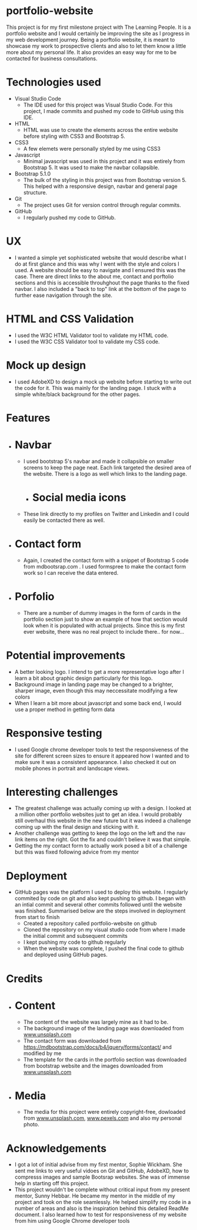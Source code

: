 # portfolio-website

This project is for my first milestone project with The Learning People. It is a portfolio website and I would certainly be improving the site as I progress in my web development journey. Being a porftolio website, it is meant to showcase my work to prospective clients and also to let them know a little more about my personal life. It also provides an easy way for me to be contacted for business consultations.

# Technologies used

- Visual Studio Code
  - The IDE used for this project was Visual Studio Code. For this project, I made commits and pushed my code to GitHub using this IDE.
- HTML
  - HTML was use to create the elements across the entire website before styling with CSS3 and Bootstrap 5.
- CSS3
  - A few elemets were personally styled by me using CSS3
- Javascript
  - Minimal javascript was used in this project and it was entirely from Bootstrap 5. It was used to make the navbar collapsible.
- Bootstrap 5.1.0
  - The bulk of the styling in this project was from Bootstrap version 5. This helped with a responsive design, navbar and general page structure.
- Git
  - The project uses Git for version control through regular commits.
- GitHub
  - I regularly pushed my code to GitHub.

# UX

- I wanted a simple yet sophisticated website that would describe what I do at first glance and this was why I went with the style and colors I used. A website should be easy to navigate and I ensured this was the case. There are direct links to the about me, contact and porftolio sections and this is accessible throuhghout the page thanks to the fixed navbar. I also included a "back to top" link at the bottom of the page to further ease navigation through the site.

# HTML and CSS Validation

- I used the W3C HTML Validator tool to validate my HTML code.
- I used the W3C CSS Validator tool to validate my CSS code.

# Mock up design

- I used AdobeXD to design a mock up website before starting to write out the code for it. This was mainly for the landing page. I stuck with a simple white/black background for the other pages.

# Features

- # Navbar

  - I used bootstrap 5's navbar and made it collapsible on smaller screens to keep the page neat. Each link targeted the desired area of the website. There is a logo as well which links to the landing page.

    - # Social media icons

  - These link directly to my profiles on Twitter and Linkedin and I could easily be contacted there as well.

- # Contact form

  - Again, I created the contact form with a snippet of Bootstrap 5 code from mdbootsrap.com . I used formspree to make the contact form work so I can receive the data entered.

- # Porfolio

  - There are a number of dummy images in the form of cards in the portfolio section just to show an example of how that section would look when it is populated with actual projects. Since this is my first ever website, there was no real project to include there.. for now...

# Potential improvements

- A better looking logo. I intend to get a more representative logo after I learn a bit about graphic design particularly for this logo.
- Background image in landing page may be changed to a brighter, sharper image, even though this may neccessitate modifying a few colors
- When I learn a bit more about javascript and some back end, I would use a proper method in getting form data

# Responsive testing

- I used Google chrome developer tools to test the responsiveness of the site for different screen sizes to ensure it appeared how I wanted and to make sure it was a consistent appearance. I also checked it out on mobile phones in portrait and landscape views.

# Interesting challenges

- The greatest challenge was actually coming up with a design. I looked at a million other portfolio websites just to get an idea. I would probably still overhaul this website in the new future but it was indeed a challenge coming up with the final design and sticking with it.
- Another challenge was getting to keep the logo on the left and the nav link items on the right. Got the fix and couldn't believe it was that simple.
- Getting the my contact form to actually work posed a bit of a challenge but this was fixed following advice from my mentor

# Deployment

- GitHub pages was the platform I used to deploy this website. I regularly commited by code on git and also kept pushing to github. I began with an intial commit and several other commits followed until the website was finished. Summarised below are the steps involved in deployment from start to finish
  - Created a repository called portfolio-website on github
  - Cloned the repository on my visual studio code from where I made the initial commit and subsequent commits
  - I kept pushing my code to github regularly
  - When the website was complete, I pushed the final code to github and deployed using GitHub pages.

# Credits

- # Content

  - The content of the website was largely mine as it had to be.
  - The background image of the landing page was downloaded from www.unsplash.com
  - The contact form was downloaded from https://mdbootstrap.com/docs/b4/jquery/forms/contact/ and modified by me
  - The template for the cards in the portfolio section was downloaded from bootstrap website and the images downloaded from www.unsplash.com

- # Media

  - The media for this project were entirely copyright-free, dowloaded from www.unsplash.com, www.pexels.com and also my personal photo.

# Acknowledgements

- I got a lot of initial advise from my first mentor, Sophie Wickham. She sent me links to very useful vidoes on Git and GitHub, AdobeXD, how to compresss images and sample Bootsrap websites. She was of immense help in starting off this project.
- This project wouldn't be complete without critical input from my present mentor, Sunny Hebbar. He became my mentor in the middle of my project and took on the role seamlessly. He helped simplify my code in a number of areas and also is the inspiration behind this detailed ReadMe document. I also learned how to test for responsiveness of my website from him using Google Chrome developer tools
